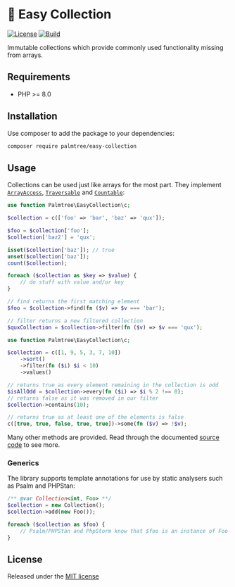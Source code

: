 # :palm_tree: Easy Collection

[![License](https://img.shields.io/github/license/palmtreephp/easy-collection)](LICENSE)
[![Build](https://img.shields.io/github/workflow/status/palmtreephp/easy-collection/Build.svg)](https://github.com/palmtreephp/easy-collection/actions/workflows/build.yml)

Immutable collections which provide commonly used functionality missing from arrays.

## Requirements

* PHP >= 8.0

## Installation

Use composer to add the package to your dependencies:

```bash
composer require palmtree/easy-collection
```

## Usage

Collections can be used just like arrays for the most part. They implement [`ArrayAccess`](https://www.php.net/manual/en/class.arrayaccess), [`Traversable`](https://www.php.net/manual/en/class.traversable) and [`Countable`](https://www.php.net/manual/en/class.countable):

```php
use function Palmtree\EasyCollection\c;

$collection = c(['foo' => 'bar', 'baz' => 'qux']);

$foo = $collection['foo'];
$collection['baz2'] = 'qux';

isset($collection['baz']); // true
unset($collection['baz']);
count($collection);

foreach ($collection as $key => $value) {
    // do stuff with value and/or key
}

// find returns the first matching element
$foo = $collection->find(fn ($v) => $v === 'bar');

// filter returns a new filtered collection
$quxCollection = $collection->filter(fn ($v) => $v === 'qux');
```

```php
use function Palmtree\EasyCollection\c;

$collection = c([1, 9, 5, 3, 7, 10])
    ->sort()
    ->filter(fn ($i) $i < 10)
    ->values()

// returns true as every element remaining in the collection is odd
$isAllOdd = $collection->every(fn ($i) => $i % 2 !== 0);
// returns false as it was removed in our filter
$collection->contains(10);

// returns true as at least one of the elements is false
c([true, true, false, true, true])->some(fn ($v) => !$v);
```

Many other methods are provided. Read through the documented [source code](src/Collection.php) to see more.

### Generics

The library supports template annotations for use by static analysers such as Psalm and PHPStan:

```php
/** @var Collection<int, Foo> **/
$collection = new Collection();
$collection->add(new Foo());

foreach ($collection as $foo) {
    // Psalm/PHPStan and PhpStorm know that $foo is an instance of Foo here
}
```

## License

Released under the [MIT license](LICENSE)
